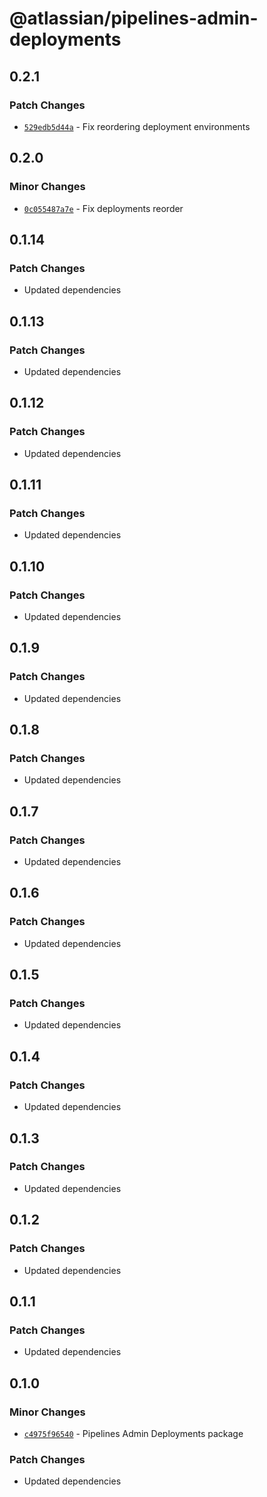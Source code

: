 # @atlassian/pipelines-admin-deployments

## 0.2.1

### Patch Changes

- [`529edb5d44a`](https://bitbucket.org/atlassian/atlassian-frontend/commits/529edb5d44a) - Fix reordering deployment environments

## 0.2.0

### Minor Changes

- [`0c055487a7e`](https://bitbucket.org/atlassian/atlassian-frontend/commits/0c055487a7e) - Fix deployments reorder

## 0.1.14

### Patch Changes

- Updated dependencies

## 0.1.13

### Patch Changes

- Updated dependencies

## 0.1.12

### Patch Changes

- Updated dependencies

## 0.1.11

### Patch Changes

- Updated dependencies

## 0.1.10

### Patch Changes

- Updated dependencies

## 0.1.9

### Patch Changes

- Updated dependencies

## 0.1.8

### Patch Changes

- Updated dependencies

## 0.1.7

### Patch Changes

- Updated dependencies

## 0.1.6

### Patch Changes

- Updated dependencies

## 0.1.5

### Patch Changes

- Updated dependencies

## 0.1.4

### Patch Changes

- Updated dependencies

## 0.1.3

### Patch Changes

- Updated dependencies

## 0.1.2

### Patch Changes

- Updated dependencies

## 0.1.1

### Patch Changes

- Updated dependencies

## 0.1.0

### Minor Changes

- [`c4975f96540`](https://bitbucket.org/atlassian/atlassian-frontend/commits/c4975f96540) - Pipelines Admin Deployments package

### Patch Changes

- Updated dependencies
